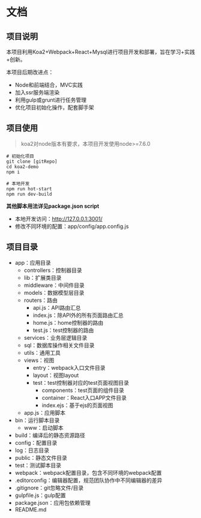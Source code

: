 # 文档

## 项目说明

本项目利用Koa2+Webpack+React+Mysql进行项目开发和部署，旨在学习+实践+创新。

本项目后期改进点：

- Node和前端结合，MVC实践
- 加入ssr服务端渲染
- 利用gulp或grunt进行任务管理
- 优化项目初始化操作，配套脚手架

## 项目使用

> koa2对node版本有要求，本项目开发使用node>=7.6.0

```shell
# 初始化项目
git clone [gitRepo]
cd koa2-demo
npm i

# 本地开发
npm run hot-start
npm run dev-build
```
**其他脚本用法详见package.json script**

- 本地开发访问：http://127.0.0.1:3001/
- 修改不同环境的配置：app/config/app.config.js

## 项目目录

- app：应用目录
  - controllers：控制器目录
  - lib：扩展类目录
  - middleware：中间件目录
  - models：数据模型层目录
  - routers：路由
    - api.js：API路由汇总
    - index.js：除API外的所有页面路由汇总
    - home.js：home控制器的路由
    - test.js：test控制器的路由
  - services：业务层逻辑目录
  - sql：数据库操作相关文件目录
  - utils：通用工具 
  - views：视图
    - entry：webpack入口文件目录
    - layout：视图layout
    - test：test控制器对应的test页面视图目录
      - components：test页面的组件目录
      - container：React入口APP文件目录
      - index.ejs：基于ejs的页面视图
  - app.js：应用脚本
- bin：运行脚本目录
  - www：启动脚本
- build：编译后的静态资源路径
- config：配置目录
- log：日志目录
- public：静态文件目录
- test：测试脚本目录
- webpack：webpack配置目录，包含不同环境的webpack配置
- .editorconfig：编辑器配置，规范团队协作中不同编辑器的差异
- .gitignore：git忽略文件/目录
- gulpfile.js：gulp配置
- package.json：应用包依赖管理
- README.md
